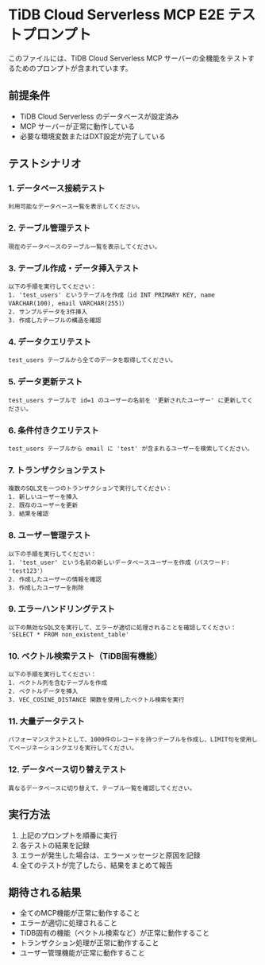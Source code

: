# TiDB Cloud Serverless MCP E2E テストプロンプト

このファイルには、TiDB Cloud Serverless MCP サーバーの全機能をテストするためのプロンプトが含まれています。

## 前提条件

- TiDB Cloud Serverless のデータベースが設定済み
- MCP サーバーが正常に動作している
- 必要な環境変数またはDXT設定が完了している

## テストシナリオ

### 1. データベース接続テスト

```
利用可能なデータベース一覧を表示してください。
```

### 2. テーブル管理テスト

```
現在のデータベースのテーブル一覧を表示してください。
```

### 3. テーブル作成・データ挿入テスト

```
以下の手順を実行してください：
1. 'test_users' というテーブルを作成（id INT PRIMARY KEY, name VARCHAR(100), email VARCHAR(255)）
2. サンプルデータを3件挿入
3. 作成したテーブルの構造を確認
```

### 4. データクエリテスト

```
test_users テーブルから全てのデータを取得してください。
```

### 5. データ更新テスト

```
test_users テーブルで id=1 のユーザーの名前を '更新されたユーザー' に更新してください。
```

### 6. 条件付きクエリテスト

```
test_users テーブルから email に 'test' が含まれるユーザーを検索してください。
```

### 7. トランザクションテスト

```
複数のSQL文を一つのトランザクションで実行してください：
1. 新しいユーザーを挿入
2. 既存のユーザーを更新
3. 結果を確認
```

### 8. ユーザー管理テスト

```
以下の手順を実行してください：
1. 'test_user' という名前の新しいデータベースユーザーを作成（パスワード: 'test123'）
2. 作成したユーザーの情報を確認
3. 作成したユーザーを削除
```

### 9. エラーハンドリングテスト

```
以下の無効なSQL文を実行して、エラーが適切に処理されることを確認してください：
'SELECT * FROM non_existent_table'
```

### 10. ベクトル検索テスト（TiDB固有機能）

```
以下の手順を実行してください：
1. ベクトル列を含むテーブルを作成
2. ベクトルデータを挿入
3. VEC_COSINE_DISTANCE 関数を使用したベクトル検索を実行
```

### 11. 大量データテスト

```
パフォーマンステストとして、1000件のレコードを持つテーブルを作成し、LIMIT句を使用してページネーションクエリを実行してください。
```

### 12. データベース切り替えテスト

```
異なるデータベースに切り替えて、テーブル一覧を確認してください。
```

## 実行方法

1. 上記のプロンプトを順番に実行
2. 各テストの結果を記録
3. エラーが発生した場合は、エラーメッセージと原因を記録
4. 全てのテストが完了したら、結果をまとめて報告

## 期待される結果

- 全てのMCP機能が正常に動作すること
- エラーが適切に処理されること
- TiDB固有の機能（ベクトル検索など）が正常に動作すること
- トランザクション処理が正常に動作すること
- ユーザー管理機能が正常に動作すること